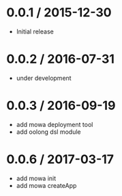0.0.1 / 2015-12-30
==================

  * Initial release

0.0.2 / 2016-07-31
==================

  * under development

0.0.3 / 2016-09-19
==================

  * add mowa deployment tool
  * add oolong dsl module

0.0.6 / 2017-03-17
==================
  * add mowa init
  * add mowa createApp
